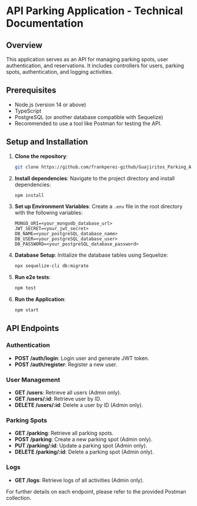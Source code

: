 
# API Parking Application - Technical Documentation

## Overview

This application serves as an API for managing parking spots, user authentication, and reservations. It includes controllers for users, parking spots, authentication, and logging activities.

## Prerequisites

- Node.js (version 14 or above)
- TypeScript
- PostgreSQL (or another database compatible with Sequelize)
- Recommended to use a tool like Postman for testing the API.

## Setup and Installation

1. **Clone the repository**:

   ```bash
   git clone https://github.com/frankperez-github/Guajiritos_Parking_API
   ```
2. **Install dependencies**:
   Navigate to the project directory and install dependencies:

   ```bash
   npm install
   ```
3. **Set up Environment Variables**:
   Create a `.env` file in the root directory with the following variables:

   ```env
   MONGO_URI=<your_mongodb_database_url>
   JWT_SECRET=<your_jwt_secret>
   DB_NAME=<your_postgreSQL_database_name>
   DB_USER=<your_postgreSQL_database_user>
   DB_PASSWORD=<your_postgreSQL_database_password>
   ```
4. **Database Setup**:
   Initialize the database tables using Sequelize:

   ```bash
   npx sequelize-cli db:migrate
   ```
5. **Run e2e tests**:

   ```bash
   npm test
   ```
   
6. **Run the Application**:

   ```bash
   npm start
   ```

## API Endpoints

### Authentication

- **POST /auth/login**: Login user and generate JWT token.
- **POST /auth/register**: Register a new user.

### User Management

- **GET /users**: Retrieve all users (Admin only).
- **GET /users/:id**: Retrieve user by ID.
- **DELETE /users/:id**: Delete a user by ID (Admin only).

### Parking Spots

- **GET /parking**: Retrieve all parking spots.
- **POST /parking**: Create a new parking spot (Admin only).
- **PUT /parking/:id**: Update a parking spot (Admin only).
- **DELETE /parking/:id**: Delete a parking spot (Admin only).

### Logs

- **GET /logs**: Retrieve logs of all activities (Admin only).

For further details on each endpoint, please refer to the provided Postman collection.
